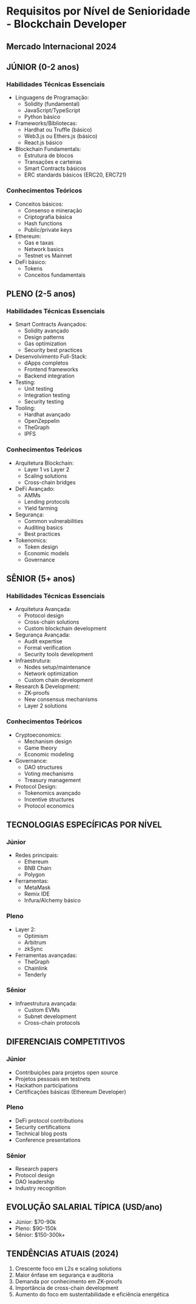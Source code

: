 # Requisitos por Nível de Senioridade - Blockchain Developer
## Mercado Internacional 2024

## JÚNIOR (0-2 anos)

### Habilidades Técnicas Essenciais
- Linguagens de Programação:
  * Solidity (fundamental)
  * JavaScript/TypeScript
  * Python básico
- Frameworks/Bibliotecas:
  * Hardhat ou Truffle (básico)
  * Web3.js ou Ethers.js (básico)
  * React.js básico
- Blockchain Fundamentals:
  * Estrutura de blocos
  * Transações e carteiras
  * Smart Contracts básicos
  * ERC standards básicos (ERC20, ERC721)

### Conhecimentos Teóricos
- Conceitos básicos:
  * Consenso e mineração
  * Criptografia básica
  * Hash functions
  * Public/private keys
- Ethereum:
  * Gas e taxas
  * Network basics
  * Testnet vs Mainnet
- DeFi básico:
  * Tokens
  * Conceitos fundamentais

## PLENO (2-5 anos)

### Habilidades Técnicas Essenciais
- Smart Contracts Avançados:
  * Solidity avançado
  * Design patterns
  * Gas optimization
  * Security best practices
- Desenvolvimento Full-Stack:
  * dApps completos
  * Frontend frameworks
  * Backend integration
- Testing:
  * Unit testing
  * Integration testing
  * Security testing
- Tooling:
  * Hardhat avançado
  * OpenZeppelin
  * TheGraph
  * IPFS

### Conhecimentos Teóricos
- Arquitetura Blockchain:
  * Layer 1 vs Layer 2
  * Scaling solutions
  * Cross-chain bridges
- DeFi Avançado:
  * AMMs
  * Lending protocols
  * Yield farming
- Segurança:
  * Common vulnerabilities
  * Auditing basics
  * Best practices
- Tokenomics:
  * Token design
  * Economic models
  * Governance

## SÊNIOR (5+ anos)

### Habilidades Técnicas Essenciais
- Arquitetura Avançada:
  * Protocol design
  * Cross-chain solutions
  * Custom blockchain development
- Segurança Avançada:
  * Audit expertise
  * Formal verification
  * Security tools development
- Infraestrutura:
  * Nodes setup/maintenance
  * Network optimization
  * Custom chain development
- Research & Development:
  * ZK-proofs
  * New consensus mechanisms
  * Layer 2 solutions

### Conhecimentos Teóricos
- Cryptoeconomics:
  * Mechanism design
  * Game theory
  * Economic modeling
- Governance:
  * DAO structures
  * Voting mechanisms
  * Treasury management
- Protocol Design:
  * Tokenomics avançado
  * Incentive structures
  * Protocol economics

## TECNOLOGIAS ESPECÍFICAS POR NÍVEL

### Júnior
- Redes principais:
  * Ethereum
  * BNB Chain
  * Polygon
- Ferramentas:
  * MetaMask
  * Remix IDE
  * Infura/Alchemy básico

### Pleno
- Layer 2:
  * Optimism
  * Arbitrum
  * zkSync
- Ferramentas avançadas:
  * TheGraph
  * Chainlink
  * Tenderly

### Sênior
- Infraestrutura avançada:
  * Custom EVMs
  * Subnet development
  * Cross-chain protocols

## DIFERENCIAIS COMPETITIVOS

### Júnior
- Contribuições para projetos open source
- Projetos pessoais em testnets
- Hackathon participations
- Certificações básicas (Ethereum Developer)

### Pleno
- DeFi protocol contributions
- Security certifications
- Technical blog posts
- Conference presentations

### Sênior
- Research papers
- Protocol design
- DAO leadership
- Industry recognition

## EVOLUÇÃO SALARIAL TÍPICA (USD/ano)
- Júnior: $70-90k
- Pleno: $90-150k
- Sênior: $150-300k+

## TENDÊNCIAS ATUAIS (2024)
1. Crescente foco em L2s e scaling solutions
2. Maior ênfase em segurança e auditoria
3. Demanda por conhecimento em ZK-proofs
4. Importância de cross-chain development
5. Aumento do foco em sustentabilidade e eficiência energética